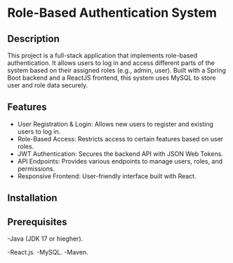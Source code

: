 # Role-Based Authentication System
## Description
This project is a full-stack application that implements role-based authentication. It allows users to log in and access different parts of the system based on their assigned roles (e.g., admin, user). Built with a Spring Boot backend and a ReactJS frontend, this system uses MySQL to store user and role data securely.
## Features
- User Registration & Login: Allows new users to register and existing users to log in.
- Role-Based Access: Restricts access to certain features based on user roles.
- JWT Authentication: Secures the backend API with JSON Web Tokens.
- API Endpoints: Provides various endpoints to manage users, roles, and permissions.
- Responsive Frontend: User-friendly interface built with React.
## Installation
## Prerequisites
-Java (JDK 17 or hiegher).

-React.js.
-MySQL.
-Maven.



